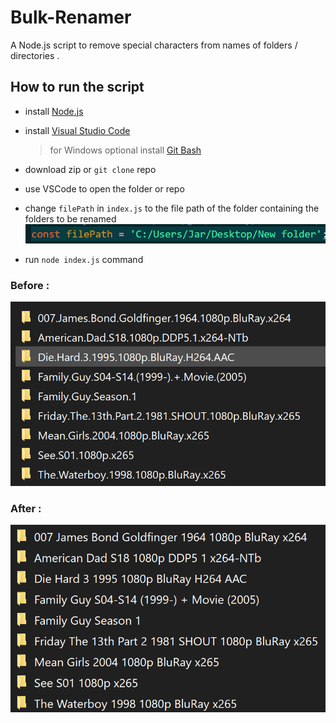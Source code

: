 # Bulk-Renamer

A Node.js script to remove special characters from names of folders / directories .

## How to run the script

* install [Node.js](https://nodejs.org/en/)

* install [Visual Studio Code](https://code.visualstudio.com/download) 
    > for Windows optional install [Git Bash](https://git-scm.com/downloads) 
* download zip or  `git clone` repo 

* use VSCode to open the folder or repo

* change `filePath` in `index.js` to the file path of the folder containing the folders to be renamed 
    ![filepath-example](/filepathsnip.PNG)

* run `node index.js` command 
 
### Before :
![before-pic](/before.PNG)

### After :
![after-pic](/after.PNG)
 